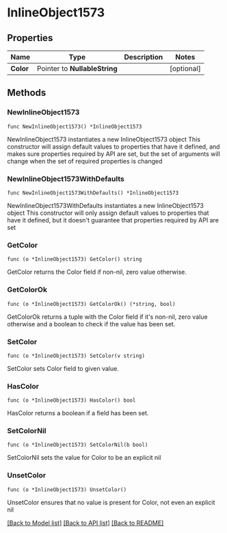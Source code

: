 # InlineObject1573

## Properties

Name | Type | Description | Notes
------------ | ------------- | ------------- | -------------
**Color** | Pointer to **NullableString** |  | [optional] 

## Methods

### NewInlineObject1573

`func NewInlineObject1573() *InlineObject1573`

NewInlineObject1573 instantiates a new InlineObject1573 object
This constructor will assign default values to properties that have it defined,
and makes sure properties required by API are set, but the set of arguments
will change when the set of required properties is changed

### NewInlineObject1573WithDefaults

`func NewInlineObject1573WithDefaults() *InlineObject1573`

NewInlineObject1573WithDefaults instantiates a new InlineObject1573 object
This constructor will only assign default values to properties that have it defined,
but it doesn't guarantee that properties required by API are set

### GetColor

`func (o *InlineObject1573) GetColor() string`

GetColor returns the Color field if non-nil, zero value otherwise.

### GetColorOk

`func (o *InlineObject1573) GetColorOk() (*string, bool)`

GetColorOk returns a tuple with the Color field if it's non-nil, zero value otherwise
and a boolean to check if the value has been set.

### SetColor

`func (o *InlineObject1573) SetColor(v string)`

SetColor sets Color field to given value.

### HasColor

`func (o *InlineObject1573) HasColor() bool`

HasColor returns a boolean if a field has been set.

### SetColorNil

`func (o *InlineObject1573) SetColorNil(b bool)`

 SetColorNil sets the value for Color to be an explicit nil

### UnsetColor
`func (o *InlineObject1573) UnsetColor()`

UnsetColor ensures that no value is present for Color, not even an explicit nil

[[Back to Model list]](../README.md#documentation-for-models) [[Back to API list]](../README.md#documentation-for-api-endpoints) [[Back to README]](../README.md)


